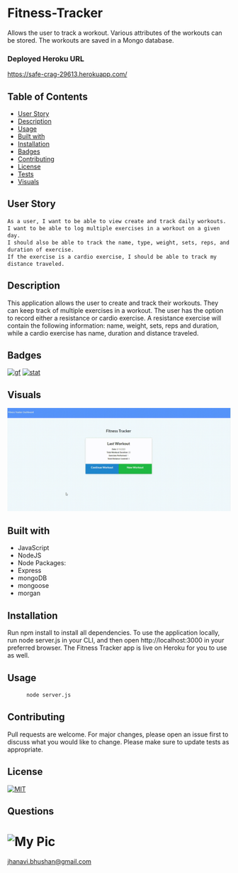 # Fitness-Tracker

Allows the user to track a workout. Various attributes of the workouts can be stored. The workouts are saved in a Mongo database.

### Deployed Heroku URL
https://safe-crag-29613.herokuapp.com/

## Table of Contents
   * [User Story](#user-story)
   * [Description](#description)
   * [Usage](#usage)
   * [Built with](#built-with)
   * [Installation](#installation)
   * [Badges](#badges)
   * [Contributing](#contributing)
   * [License](#license)
   * [Tests](#tests)
   * [Visuals](#visuals)

## User Story
```
As a user, I want to be able to view create and track daily workouts. 
I want to be able to log multiple exercises in a workout on a given day. 
I should also be able to track the name, type, weight, sets, reps, and duration of exercise. 
If the exercise is a cardio exercise, I should be able to track my distance traveled.

```

## Description

This application allows the user to create and track their workouts. They can keep track of multiple exercises in a workout. 
The user has the option to record either a resistance or cardio exercise. A resistance exercise will contain the following information: name, weight, sets, reps and duration, while a cardio exercise has name, duration and distance traveled.

## Badges
[![gf](https://img.shields.io/github/followers/sujatha-m?style=social)](https://img.shields.io/github/followers/sujatha-m?style=social)
[![stat](https://img.shields.io/website?url=https%3A%2F%2Fsujatha-m.github.io%2FWeather-Dashboard%2FDevelop%2F)](https://img.shields.io/website?url=https%3A%2F%2Fsujatha-m.github.io%2FWeather-Dashboard%2FDevelop%2F)


## Visuals

![](Demo/fitnessTracker.gif)

## Built with
* JavaScript
* NodeJS
* Node Packages:
* Express
* mongoDB
* mongoose
* morgan

## Installation 
Run npm install to install all dependencies. To use the application locally, run node server.js in your CLI, and then open http://localhost:3000 in your preferred browser. The Fitness Tracker app is live on Heroku for you to use as well.

## Usage
```sh
      node server.js  
```

## Contributing
Pull requests are welcome. For major changes, please open an issue first to discuss what you would like to change.
Please make sure to update tests as appropriate.


## License 
[![MIT](https://img.shields.io/npm/l/isc?color=Blue&style=plastic)](https://img.shields.io/npm/l/isc?color=Blue&style=plastic)

## Questions
# ![My Pic](https://avatars0.githubusercontent.com/u/59231894?v=4)

jhanavi.bhushan@gmail.com